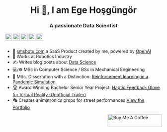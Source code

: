 
<h1 align="center">Hi 👋, I am Ege Hoşgüngör</h1>
<h3 align="center">A passionate Data Scientist</h3>


<a href="https://www.linkedin.com/in/hosgungor/">
  <img align="left" alt="Ege's Linkdein" width="22px" src="https://cdn.jsdelivr.net/npm/simple-icons@v3/icons/linkedin.svg" />
</a>
<a href="https://medium.com/@hosgungor">
  <img align="left" alt="Ege's Medium" width="22px" src="https://cdn.jsdelivr.net/npm/simple-icons@v3/icons/medium.svg" />
</a>
<a href="https://www.hackerrank.com/hsgngr">
  <img align="left" alt="Ege's Hackerrank" width="22px" src="https://cdn.jsdelivr.net/npm/simple-icons@v3/icons/hackerrank.svg" />
</a>
<a href="https://leetcode.com/EgeHsgngr/">
  <img align="left" alt="Ege's LeetCode" width="22px" src="https://cdn.jsdelivr.net/npm/simple-icons@v3/icons/leetcode.svg" />
</a>
<a href="https://www.kaggle.com/egehosgungor">
  <img align="left" alt="Ege's Kaggle" width="22px" src="https://cdn.jsdelivr.net/npm/simple-icons@3.1.0/icons/kaggle.svg" />
</a>

</a>
<br />
<br />

-  🤖 [smsbotu.com](https://smsbotu.com/) a SaaS Product created by me, powered by [OpenAI](https://platform.openai.com/playground)
-  🦾 Works at Robotics Industry 
- ✍️ Writes blog posts about [Data Science](https://medium.com/@hosgungor) 
- 💻/⚙️ MSc in Computer Science / BSc in Mechanical Engineering 
- 📝 MSc. Dissertation with a Distinction: [Reinforcement learning in a Pandemic Simulation](https://github.com/Hsgngr/Pandemic_Simulation) 
- 🏆 Award Winning Bachelor Senior Year Project: [Haptic Feedback Glove for Virtual Reality (Unofficial Trailer)](https://www.youtube.com/watch?v=UaCITyHXu8I)
- 🎭 Creates animatronics props for street performances [View the Portfolio](https://hsgngr.github.io/hosgungor/)
 

 <a href="https://www.buymeacoffee.com/hosgungor" target="_blank"><img align="right" src="https://cdn.buymeacoffee.com/buttons/default-black.png" alt="Buy Me A Coffee" height="41" width="174"></a>






